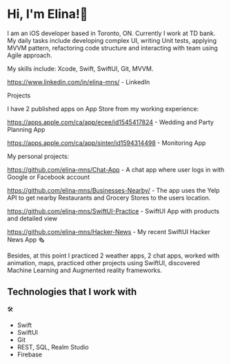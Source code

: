 # Hi, I'm Elina!👋

I am an iOS developer based in Toronto, ON. Currently I work at TD bank. 
My daily tasks include developing complex UI, writing Unit tests, applying MVVM pattern, refactoring code structure and interacting with team using Agile approach. 

My skills include: Xcode, Swift, SwiftUI, Git, MVVM.

<a href="https://www.linkedin.com/in/elina-mns/" target="_blank">https://www.linkedin.com/in/elina-mns/</a> - LinkedIn

Projects

I have 2 published apps on App Store from my working experience: 

<a href="https://apps.apple.com/ca/app/ecee/id1545417824" target="_blank">https://apps.apple.com/ca/app/ecee/id1545417824</a> - Wedding and Party Planning App

<a href="https://apps.apple.com/ca/app/sinter/id1594314498" target="_blank">https://apps.apple.com/ca/app/sinter/id1594314498</a> - Monitoring App

My personal projects: 

<a href="https://github.com/elina-mns/Chat-App" target="_blank">https://github.com/elina-mns/Chat-App</a> - A chat app where user logs in with Google or Facebook account

<a href="https://github.com/elina-mns/Businesses-Nearby" target="_blank">https://github.com/elina-mns/Businesses-Nearby/</a> - The app uses the Yelp API to get nearby Restaurants and Grocery Stores to the users location.

<a href="https://github.com/elina-mns/SwiftUI-Practice" target="_blank">https://github.com/elina-mns/SwiftUI-Practice</a> - SwiftUI App with products and detailed view

<a href="https://github.com/elina-mns/Hacker-News" target="_blank">https://github.com/elina-mns/Hacker-News</a>  - My recent SwiftUI Hacker News App 🗞 

Besides, at this point I practiced 2 weather apps, 2 chat apps, worked with animation, maps, practiced other projects using SwiftUI, discovered Machine Learning and Augmented reality frameworks. 

## Technologies that I work with

 🛠
* Swift
* SwiftUI 
* Git
* REST, SQL, Realm Studio
* Firebase


